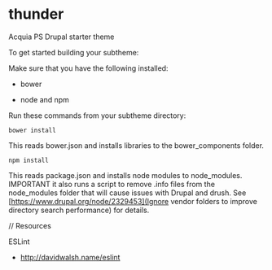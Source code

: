 thunder
==========

Acquia PS Drupal starter theme

To get started building your subtheme:

Make sure that you have the following installed:

- bower

- node and npm

Run these commands from your subtheme directory:

`bower install`

This reads bower.json and installs libraries to the bower_components folder.

`npm install`

This reads package.json and installs node modules to node_modules.
IMPORTANT it also runs a script to remove .info files from the node_modules folder that will cause issues with
Drupal and drush. See [https://www.drupal.org/node/2329453](Ignore vendor folders to improve directory search performance) for details.

// Resources

ESLint

- http://davidwalsh.name/eslint
